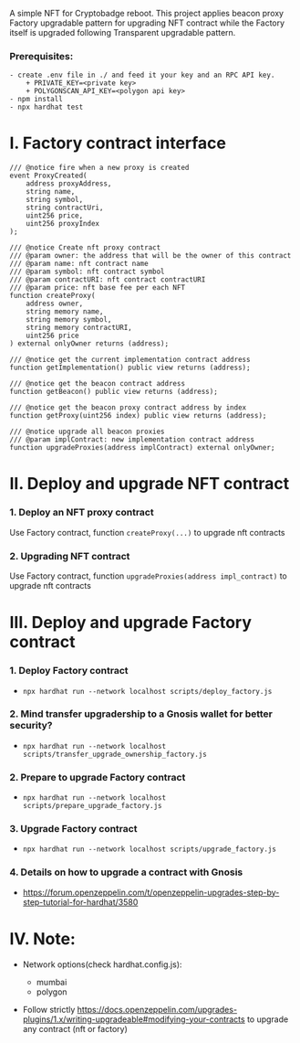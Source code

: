 A simple NFT for Cryptobadge reboot. This project applies beacon proxy Factory upgradable pattern for upgrading NFT contract while the Factory itself is upgraded following Transparent upgradable pattern.

### Prerequisites:

    - create .env file in ./ and feed it your key and an RPC API key.
        + PRIVATE_KEY=<private key>
        + POLYGONSCAN_API_KEY=<polygon api key>
    - npm install
    - npx hardhat test

# I. Factory contract interface

    /// @notice fire when a new proxy is created
    event ProxyCreated(
        address proxyAddress,
        string name,
        string symbol,
        string contractUri,
        uint256 price,
        uint256 proxyIndex
    );

    /// @notice Create nft proxy contract
    /// @param owner: the address that will be the owner of this contract
    /// @param name: nft contract name
    /// @param symbol: nft contract symbol
    /// @param contractURI: nft contract contractURI
    /// @param price: nft base fee per each NFT
    function createProxy(
        address owner,
        string memory name,
        string memory symbol,
        string memory contractURI,
        uint256 price
    ) external onlyOwner returns (address);

    /// @notice get the current implementation contract address
    function getImplementation() public view returns (address);

    /// @notice get the beacon contract address
    function getBeacon() public view returns (address);

    /// @notice get the beacon proxy contract address by index
    function getProxy(uint256 index) public view returns (address);

    /// @notice upgrade all beacon proxies
    /// @param implContract: new implementation contract address
    function upgradeProxies(address implContract) external onlyOwner;
# II. Deploy and upgrade NFT contract
### 1. Deploy an NFT proxy contract
Use Factory contract, function `createProxy(...)` to upgrade nft contracts
### 2. Upgrading NFT contract
Use Factory contract, function `upgradeProxies(address impl_contract)` to upgrade nft contracts

# III. Deploy and upgrade Factory contract
### 1. Deploy Factory contract
- `npx hardhat run --network localhost scripts/deploy_factory.js`

### 2. Mind transfer upgradership to a Gnosis wallet for better security?
- `npx hardhat run --network localhost scripts/transfer_upgrade_ownership_factory.js`
### 2. Prepare to upgrade Factory contract
- `npx hardhat run --network localhost scripts/prepare_upgrade_factory.js`
### 3. Upgrade Factory contract
- `npx hardhat run --network localhost scripts/upgrade_factory.js`

### 4. Details on how to upgrade a contract with Gnosis
- https://forum.openzeppelin.com/t/openzeppelin-upgrades-step-by-step-tutorial-for-hardhat/3580

# IV. Note:

- Network options(check hardhat.config.js):
    - mumbai
    - polygon

- Follow strictly https://docs.openzeppelin.com/upgrades-plugins/1.x/writing-upgradeable#modifying-your-contracts to upgrade any contract (nft or factory)

